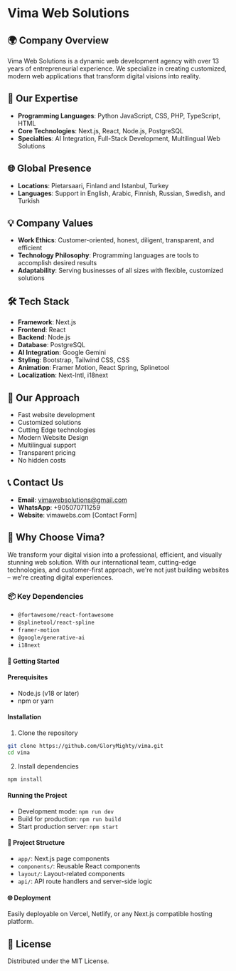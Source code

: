 # Vima Web Solutions

## 🌍 Company Overview
Vima Web Solutions is a dynamic web development agency with over 13 years of entrepreneurial experience. We specialize in creating customized, modern web applications that transform digital visions into reality.

## 🚀 Our Expertise
- **Programming Languages**: Python JavaScript, CSS, PHP, TypeScript, HTML
- **Core Technologies**: Next.js, React, Node.js, PostgreSQL
- **Specialties**: AI Integration, Full-Stack Development, Multilingual Web Solutions

## 🌐 Global Presence
- **Locations**: Pietarsaari, Finland and Istanbul, Turkey
- **Languages**: Support in English, Arabic, Finnish, Russian, Swedish, and Turkish

## 💡 Company Values
- **Work Ethics**: Customer-oriented, honest, diligent, transparent, and efficient
- **Technology Philosophy**: Programming languages are tools to accomplish desired results
- **Adaptability**: Serving businesses of all sizes with flexible, customized solutions

## 🛠 Tech Stack
- **Framework**: Next.js
- **Frontend**: React
- **Backend**: Node.js
- **Database**: PostgreSQL
- **AI Integration**: Google Gemini
- **Styling**: Bootstrap, Tailwind CSS, CSS
- **Animation**: Framer Motion, React Spring, Splinetool
- **Localization**: Next-Intl, i18next

## 🤝 Our Approach
- Fast website development
- Customized solutions
- Cutting Edge technologies
- Modern Website Design
- Multilingual support
- Transparent pricing
- No hidden costs

## 📞 Contact Us
- **Email**: vimawebsolutions@gmail.com
- **WhatsApp**: +905070711259
- **Website**: vimawebs.com [Contact Form]

## 🌟 Why Choose Vima?
We transform your digital vision into a professional, efficient, and visually stunning web solution. With our international team, cutting-edge technologies, and customer-first approach, we're not just building websites – we're creating digital experiences.




### 📦 Key Dependencies
- `@fortawesome/react-fontawesome`
- `@splinetool/react-spline`
- `framer-motion`
- `@google/generative-ai`
- `i18next`

#### 🔧 Getting Started

#### Prerequisites
- Node.js (v18 or later)
- npm or yarn

#### Installation
1. Clone the repository
```bash
git clone https://github.com/GloryMighty/vima.git
cd vima
```

2. Install dependencies
```bash
npm install
```

#### Running the Project
- Development mode: `npm run dev`
- Build for production: `npm run build`
- Start production server: `npm start`

#### 📂 Project Structure
- `app/`: Next.js page components
- `components/`: Reusable React components
- `layout/`: Layout-related components
- `api/`: API route handlers and server-side logic

#### 🌐 Deployment
Easily deployable on Vercel, Netlify, or any Next.js compatible hosting platform.



## 📄 License
Distributed under the MIT License.

